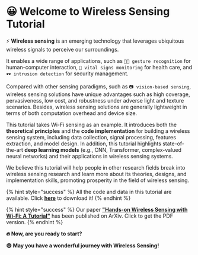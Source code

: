 # 😀 Welcome to Wireless Sensing Tutorial

⚡️ **Wireless sensing** is an emerging technology that leverages ubiquitous wireless signals to perceive our surroundings.

It enables a wide range of applications, such as `🖐🏻 gesture recognition` for human-computer interaction, `💛 vital signs monitoring` for health care, and `🕶 intrusion detection` for security management.

Compared with other sensing paradigms, such as `📷 vision-based sensing`, wireless sensing solutions have unique advantages such as high coverage, pervasiveness, low cost, and robustness under adverse light and texture scenarios. Besides, wireless sensing solutions are generally lightweight in terms of both computation overhead and device size.

This tutorial takes Wi-Fi sensing as an example. It introduces both the **theoretical principles** and the **code implementation** for building a wireless sensing system, including data collection, signal processing, features extraction, and model design. In addition, this tutorial highlights state-of-the-art **deep learning models** (e.g., CNN, Transformer, complex-valued neural networks) and their applications in wireless sensing systems.

We believe this tutorial will help people in other research fields break into wireless sensing research and learn more about its theories, designs, and implementation skills, promoting prosperity in the field of wireless sensing.

{% hint style="success" %}
All the code and data in this tutorial are available. Click [**here**](http://tns.thss.tsinghua.edu.cn/wst/docs/code\_download) to download it!
{% endhint %}

{% hint style="success" %}
Our paper [**"Hands-on Wireless Sensing with Wi-Fi: A Tutorial"**](https://arxiv.org/abs/2206.09532) has been published on ArXiv. Click to get the PDF version.
{% endhint %}

**🔥 Now, are you ready to start?**

**😄 May you have a wonderful journey with Wireless Sensing!**&#x20;
